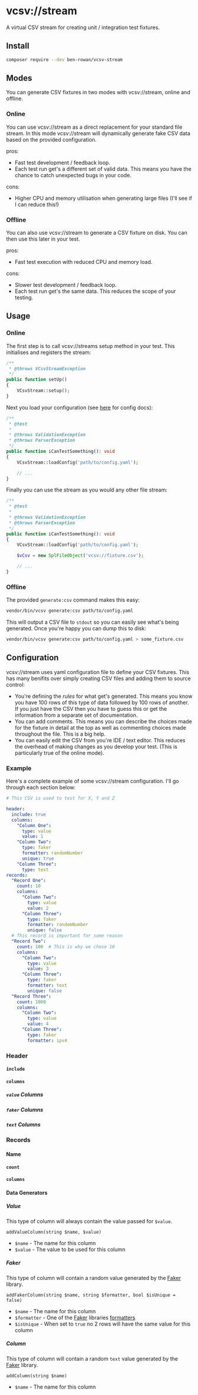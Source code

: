 # vcsv://stream

A virtual CSV stream for creating unit / integration test fixtures.

## Install

```bash
composer require --dev ben-rowan/vcsv-stream
```

## Modes

You can generate CSV fixtures in two modes with vcsv://stream, online and offline.

### Online

You can use vcsv://stream as a direct replacement for your standard file stream. In this mode
vcsv://stream will dynamically generate fake CSV data based on the provided configuration.

pros:
* Fast test development / feedback loop.
* Each test run get's a different set of valid data. This means you have the chance to catch
  unexpected bugs in your code.
  
cons:
* Higher CPU and memory utilisation when generating large files (I'll see if I can reduce this!)

### Offline

You can also use vcsv://stream to generate a CSV fixture on disk. You can then use this later in
your test.

pros:
* Fast test execution with reduced CPU and memory load.

cons:
* Slower test development / feedback loop.
* Each test run get's the same data. This reduces the scope of your testing.

## Usage

### Online

The first step is to call vcsv://streams setup method in your test. This initialises and
registers the stream:

```php
/**
 * @throws VCsvStreamException
 */
public function setUp()
{
    VCsvStream::setup();
}
```

Next you load your configuration (see [here]() for config docs):

```php
/**
 * @test
 *
 * @throws ValidationException
 * @throws ParserException
 */
public function iCanTestSomething(): void
{
    VCsvStream::loadConfig('path/to/config.yaml');

    // ...
}
```

Finally you can use the stream as you would any other file stream:

```php
/**
 * @test
 *
 * @throws ValidationException
 * @throws ParserException
 */
public function iCanTestSomething(): void
{
    VCsvStream::loadConfig('path/to/config.yaml');

    $vCsv = new SplFileObject('vcsv://fixture.csv');

    // ...
}
```

### Offline

The provided `generate:csv` command makes this easy:

```bash
vendor/bin/vcsv generate:csv path/to/config.yaml
```

This will output a CSV file to `stdout` so you can easily see what's being generated. Once you're
happy you can dump this to disk:

```bash
vendor/bin/vcsv generate:csv path/to/config.yaml > some_fixture.csv
```

## Configuration

vcsv://stream uses yaml configuration file to define your CSV fixtures. This has many benifits
over simply creating CSV files and adding them to source control:

* You're defining the _rules_ for what get's generated. This means you know you have 100 rows
  of this type of data followed by 100 rows of another. If you just have the CSV then you have to
  guess this or get the information from a separate set of documentation.
* You can add comments. This means you can describe the choices made for the fixture in detail
  at the top as well as commenting choices made throughout the file. This is a big help.
* You can easily edit the CSV from you're IDE / text editor. This reduces the overhead of making
  changes as you develop your test. (This is particularly true of the online mode).
  
### Example

Here's a complete example of some vcsv://stream configuration. I'll go through each section
below:

```yaml
# This CSV is used to test for X, Y and Z

header:
  include: true
  columns:
    "Column One":
      type: value
      value: 1
    "Column Two":
      type: faker
      formatter: randomNumber
      unique: true
    "Column Three":
      type: text
records:
  "Record One":
    count: 10
    columns:
      "Column Two":
        type: value
        value: 2
      "Column Three":
        type: faker
        formatter: randomNumber
        unique: false
  # This record is important for some reason
  "Record Two":
    count: 100  # This is why we chose 10
    columns:
      "Column Two":
        type: value
        value: 3
      "Column Three":
        type: faker
        formatter: text
        unique: false
  "Record Three":
    count: 1000
    columns:
      "Column Two":
        type: value
        value: 4
      "Column Three":
        type: faker
        formatter: ipv4
```

### Header

#### `include`

#### `columns`

##### `value` Columns

##### `faker` Columns

##### `text` Columns

### Records

#### Name

#### `count`

#### `columns`








#### Data Generators

##### Value

This type of column will always contain the value passed for `$value`.

`addValueColumn(string $name, $value)`

* `$name` - The name for this column
* `$value` - The value to be used for this column

##### Faker

This type of column will contain a random value generated by the
[Faker](https://github.com/fzaninotto/Faker) library.

`addFakerColumn(string $name, string $formatter, bool $isUnique = false)`

* `$name` - The name for this column
* `$formatter` - One of the [Faker](https://github.com/fzaninotto/Faker) libraries [formatters](https://github.com/fzaninotto/Faker#formatters)
* `$isUnique` - When set to `true` no 2 rows will have the same value for this column

##### Column

This type of column will contain a random `text` value generated by the
[Faker](https://github.com/fzaninotto/Faker) library.

`addColumn(string $name)`

* `$name` - The name for this column